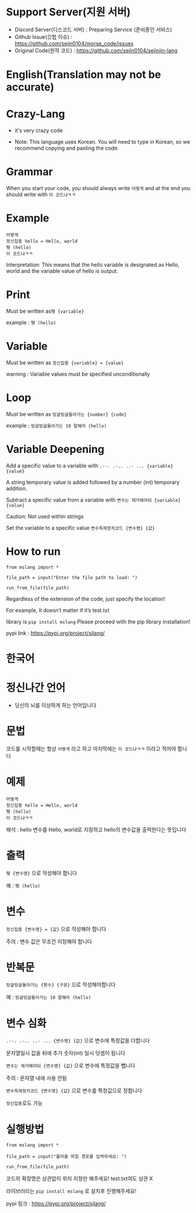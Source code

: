 # Support Server(지원 서버)

+ Discord Server(디스코드 서버) : Preparing Service (준비중인 서비스)
+ Github Issue(깃헙 이슈) : https://github.com/sejin0104/morse_code/issues
+ Original Code(원작 코드) : https://github.com/sejin0104/sejinjin-lang

# English(Translation may not be accurate)
# Crazy-Lang

+ it's very crazy code

+ Note: This language uses Korean. You will need to type in Korean, so we recommend copying and pasting the code.

# Grammar

When you start your code, you should always write `어떻게` and at the end you should write with `이 코드냐ㅋㅋ`

# Example

```
어떻게
정신집중 hello = Hello, world
퉷 (hello)
이 코드냐ㅋㅋ
```

Interpretation: This means that the hello variable is designated as Hello, world and the variable value of hello is output.

# Print

Must be written as```퉷 {variable}```

example : `퉷 (hello)`

# Variable

Must be written as ```정신집중 {variable} = {value}```

warning : Variable values ​​must be specified unconditionally

# Loop

Must be written as ```빙글빙글돌아가는 {number} {code}```

example : ```빙글빙글돌아가는 10 말해라 (hello)```

# Variable Deepening

Add a specific value to a variable with ```.--. .-.. ..- ... {variable} {value}```

A string temporary value is added followed by a number (int) temporary addition.

Subtract a specific value from a variable with ```변수는 제거해야되 {variable} {value}```

Caution: Not used within strings

Set the variable to a specific value ```변수독재정치코드 {변수명} {값}```

# How to run

```
from mslang import *

file_path = input("Enter the file path to load: ")

run_from_file(file_path)
```

Regardless of the extension of the code, just specify the location!

For example, It doesn’t matter if it’s test.txt

library is ```pip install mslang``` Please proceed with the pip library installation!

pypi link : https://pypi.org/project/sjlang/

# 한국어
# 정신나간 언어

+ 당신의 뇌를 이상하게 하는 언어입니다

# 문법

코드를 시작할때는 항상 `어떻게` 라고 하고 마지막에는 `이 코드냐ㅋㅋ` 이라고 적어야 합니다

# 예제

```
어떻게
정신집중 hello = Hello, world
퉷 (hello)
이 코드냐ㅋㅋ
```

해석 : hello 변수를 Hello, world로 지정하고 hello의 변수값을 출력한다는 뜻입니다

# 출력

```퉷 {변수명}``` 으로 작성해야 합니다

예 : `퉷 (hello)`

# 변수

```정신집중 {변수명} = {값}``` 으로 작성해야 합니다

주의 : 변수 값은 무조건 지정해야 합니다

# 반복문

```빙글빙글돌아가는 {횟수} {구문}``` 으로 작성해야합니다

예 : ```빙글빙글돌아가는 10 말해라 (hello)```

# 변수 심화

```.--. .-.. ..- ... {변수명} {값}``` 으로 변수에 특정값을 더합니다

문자열일시 값을 뒤에 추가 숫자(int) 일시 덧셈이 됩니다

```변수는 제거해야되 {변수명} {값}``` 으로 변수에 특정값을 뺍니다

주의 : 문자열 내에 사용 안됨

```변수독재정치코드 {변수명} {값}``` 으로 변수를 특정값으로 정합니다

```정신집중```로도 가능

# 실행방법

```
from mslang import *

file_path = input("불러올 파일 경로를 입력하세요: ")

run_from_file(file_path)
```

코드의 확장명은 상관없이 위치 지정만 해주세요!
test.txt여도 상관 X

라이브러리는 ```pip install mslang``` 로 설치후 진행해주세요!

pypi 링크 : https://pypi.org/project/sjlang/
